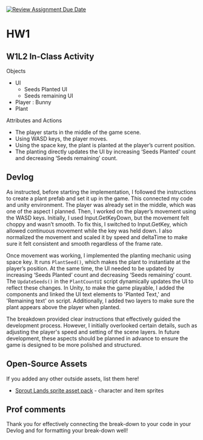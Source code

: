 [![Review Assignment Due Date](https://classroom.github.com/assets/deadline-readme-button-22041afd0340ce965d47ae6ef1cefeee28c7c493a6346c4f15d667ab976d596c.svg)](https://classroom.github.com/a/MjLLqDcN)
# HW1
## W1L2 In-Class Activity

Objects
- UI
  - Seeds Planted UI
  - Seeds remaining UI
- Player : Bunny
- Plant

Attributes and Actions
- The player starts in the middle of the game scene.
- Using WASD keys, the player moves.
- Using the space key, the plant is planted at the player’s current position.
- The planting directly updates the UI by increasing ‘Seeds Planted’ count and decreasing ‘Seeds remaining’ count.

## Devlog

As instructed, before starting the implementation, I followed the instructions to create a plant prefab and set it up in the game. This connected my code and unity environment. The player was already set in the middle, which was one of the aspect I planned. Then, I worked on the player’s movement using the WASD keys. Initially, I used Input.GetKeyDown, but the movement felt choppy and wasn’t smooth. To fix this, I switched to Input.GetKey, which allowed continuous movement while the key was held down. I also normalized the movement and scaled it by speed and deltaTime to make sure it felt consistent and smooth regardless of the frame rate.

Once movement was working, I implemented the planting mechanic using space key. It runs `PlantSeed()`, which makes the plant to instantiate at the player’s position. At the same time, the UI needed to be updated by increasing ‘Seeds Planted’ count and decreasing ‘Seeds remaining’ count. The `UpdateSeeds()` in the `PlantCountUI` script dynamically updates the UI to reflect these changes. In Unity, to make the game playable, I added the components and linked the UI text elements to 'Planted Text,' and 'Remaining text' on script. Additionally, I added two layers to make sure the plant appears above the player when planted.

The breakdown provided clear instructions that effectively guided the development process. However, I initially overlooked certain details, such as adjusting the player's speed and setting of the scene layers. In future development, these aspects should be planned in advance to ensure the game is designed to be more polished and structured.


## Open-Source Assets
If you added any other outside assets, list them here!
- [Sprout Lands sprite asset pack](https://cupnooble.itch.io/sprout-lands-asset-pack) - character and item sprites

## Prof comments
Thank you for effectively connecting the break-down to your code in your Devlog and for formatting your break-down well!
